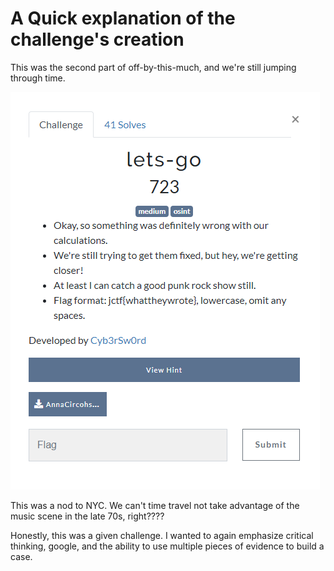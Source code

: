 # A Quick explanation of the challenge's creation

This was the second part of off-by-this-much, and we're still jumping through time. 

![Alt text](image.png)

This was a nod to NYC. We can't time travel not take advantage of the music scene in the late 70s, right????

Honestly, this was a given challenge. I wanted to again emphasize critical thinking, google, and the ability to use multiple pieces of evidence to build a case.

